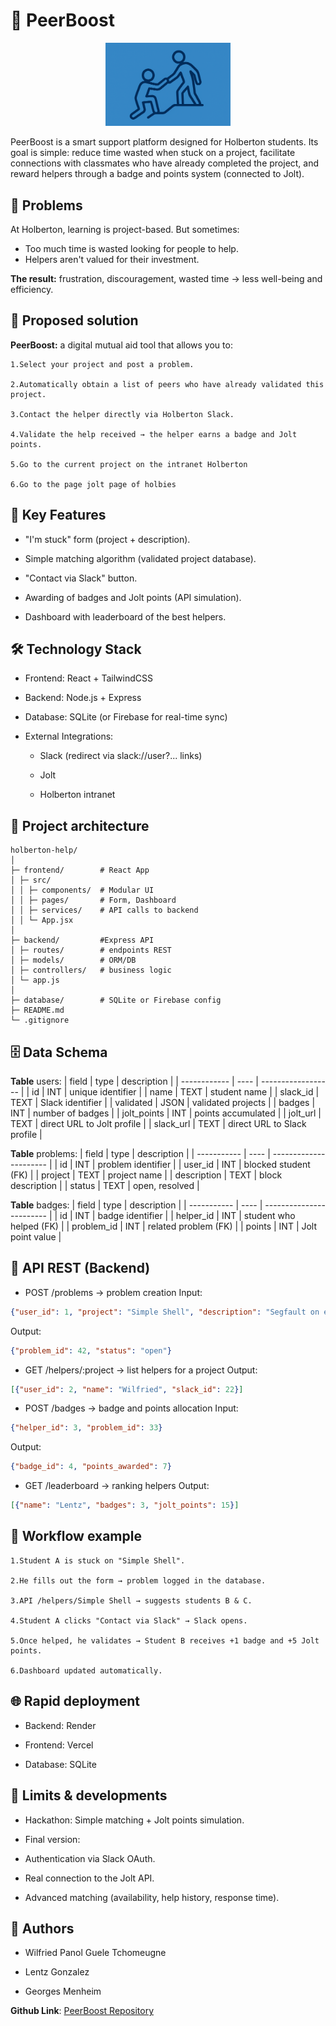 # 🤝 PeerBoost
<p align="center">
<img src="PeerBoost.png" alt="Logo PeerBoost" width="200"/>
</p>
PeerBoost is a smart support platform designed for Holberton students.
Its goal is simple: reduce time wasted when stuck on a project, facilitate connections with classmates who have already completed the project, and reward helpers through a badge and points system (connected to Jolt).

## 🛑 Problems
At Holberton, learning is project-based.
But sometimes:

* Too much time is wasted looking for people to help.
* Helpers aren't valued for their investment.

**The result:** frustration, discouragement, wasted time -> less well-being and efficiency.

## 🚀 Proposed solution

**PeerBoost:** a digital mutual aid tool that allows you to:

	1.Select your project and post a problem.

	2.Automatically obtain a list of peers who have already validated this project.

	3.Contact the helper directly via Holberton Slack.

	4.Validate the help received → the helper earns a badge and Jolt points.

	5.Go to the current project on the intranet Holberton

	6.Go to the page jolt page of holbies

## 🔑 Key Features

* "I'm stuck" form (project + description).

* Simple matching algorithm (validated project database).

* "Contact via Slack" button.

* Awarding of badges and Jolt points (API simulation).

* Dashboard with leaderboard of the best helpers.

## 🛠️ Technology Stack

* Frontend: React + TailwindCSS

* Backend: Node.js + Express

* Database: SQLite (or Firebase for real-time sync)

* External Integrations:

	* Slack (redirect via slack://user?... links)

	* Jolt

	* Holberton intranet

## 📂 Project architecture
```
holberton-help/
│
├─ frontend/ 		# React App
│ ├─ src/
│ │ ├─ components/ 	# Modular UI
│ │ ├─ pages/ 		# Form, Dashboard
│ │ ├─ services/ 	# API calls to backend
│ │ └─ App.jsx
│
├─ backend/ 		#Express API
│ ├─ routes/ 		# endpoints REST
│ ├─ models/ 		# ORM/DB
│ ├─ controllers/ 	# business logic
│ └─ app.js
│
├─ database/ 		# SQLite or Firebase config
├─ README.md
└─ .gitignore
```
## 🗄️ Data Schema

**Table** users:
| field | type | description |
| ------------ | ---- | ------------------ |
| id | INT | unique identifier |
| name | TEXT | student name |
| slack\_id | TEXT | Slack identifier |
| validated | JSON | validated projects |
| badges | INT | number of badges |
| jolt\_points | INT | points accumulated |
| jolt\_url | TEXT | direct URL to Jolt profile |
| slack\_url | TEXT | direct URL to Slack profile |

**Table** problems:
| field | type | description |
| ----------- | ---- | ---------------------- |
| id | INT | problem identifier |
| user\_id | INT | blocked student (FK) |
| project | TEXT | project name |
| description | TEXT | block description |
| status | TEXT | open, resolved |

**Table** badges:
| field | type | description |
| ----------- | ---- | ------------------------ |
| id | INT | badge identifier |
| helper\_id | INT | student who helped (FK) |
| problem\_id | INT | related problem (FK) |
| points | INT | Jolt point value |

## 🔗 API REST (Backend)

* POST /problems → problem creation
Input:
```json
{"user_id": 1, "project": "Simple Shell", "description": "Segfault on exec"}
```
Output:
```json
{"problem_id": 42, "status": "open"}
```

* GET /helpers/:project → list helpers for a project
Output:
```json
[{"user_id": 2, "name": "Wilfried", "slack_id": 22}]
```

* POST /badges → badge and points allocation
Input:
```json
{"helper_id": 3, "problem_id": 33}
```
Output:
```json
{"badge_id": 4, "points_awarded": 7}
```

* GET /leaderboard → ranking helpers
Output:
```json
[{"name": "Lentz", "badges": 3, "jolt_points": 15}]
```

## 🔄 Workflow example

	1.Student A is stuck on "Simple Shell".

	2.He fills out the form → problem logged in the database.

	3.API /helpers/Simple Shell → suggests students B & C.

	4.Student A clicks "Contact via Slack" → Slack opens.

	5.Once helped, he validates → Student B receives +1 badge and +5 Jolt points.

	6.Dashboard updated automatically.

## 🌐 Rapid deployment

* Backend: Render

* Frontend: Vercel

* Database: SQLite

## 🚧 Limits & developments

* Hackathon: Simple matching + Jolt points simulation.

* Final version:

* Authentication via Slack OAuth.

* Real connection to the Jolt API.

* Advanced matching (availability, help history, response time).

## 👥 Authors

- Wilfried Panol Guele Tchomeugne

- Lentz Gonzalez

- Georges Menheim

**Github Link**: [PeerBoost Repository](https://github.com/wlfrd18/Hack_the_campus)
